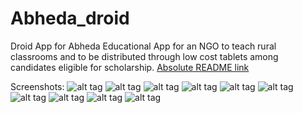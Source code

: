 Abheda_droid
============
Droid App for Abheda
Educational App for an NGO to teach rural classrooms and to be distributed through low cost tablets among candidates eligible for scholarship.
[Absolute README link](http://www.abhedafoundation.org)


Screenshots:
![alt tag](https://dl.dropboxusercontent.com/u/19489672/projects/Abheda/Screenshot_2015-01-11-12-28-01.png)
![alt tag](https://dl.dropboxusercontent.com/u/19489672/projects/Abheda/Screenshot_2015-01-11-12-35-06.png)
![alt tag](https://dl.dropboxusercontent.com/u/19489672/projects/Abheda/Screenshot_2015-03-01-05-34-52.png)
![alt tag](https://dl.dropboxusercontent.com/u/19489672/projects/Abheda/Screenshot_2015-03-01-05-35-02.png)
![alt tag](https://dl.dropboxusercontent.com/u/19489672/projects/Abheda/Screenshot_2015-03-01-05-35-05.png)
![alt tag](https://dl.dropboxusercontent.com/u/19489672/projects/Abheda/Screenshot_2015-03-01-05-35-08.png)
![alt tag](https://dl.dropboxusercontent.com/u/19489672/projects/Abheda/Screenshot_2015-03-01-05-35-40.png)
![alt tag](https://dl.dropboxusercontent.com/u/19489672/projects/Abheda/Screenshot_2015-03-01-05-36-24.png)
![alt tag](https://dl.dropboxusercontent.com/u/19489672/projects/Abheda/Screenshot_2015-03-01-05-37-00.png)
![alt tag](https://dl.dropboxusercontent.com/u/19489672/projects/Abheda/Screenshot_2015-03-01-05-37-33.png)
